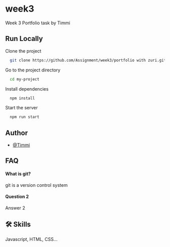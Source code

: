# week3

Week 3 Portfolio task by Timmi

## Run Locally

Clone the project

```bash
  git clone https://github.com/Assignment/week3/portfolio with zuri.git
```

Go to the project directory

```bash
  cd my-project
```

Install dependencies

```bash
  npm install
```

Start the server

```bash
  npm run start
```


## Author

- [@Timmi](https://www.github.com/Timmi)

## FAQ

#### What is git?

git is a version control system

#### Question 2

Answer 2

## 🛠 Skills

Javascript, HTML, CSS...
